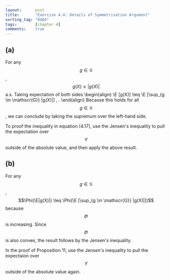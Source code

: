 ```yaml
---
layout:      post
title:       "Exercise 4.4: Details of Symmetrisation Argument"
sorting_tag: "0404"
tags:        [chapter 4]
comments:    true
---
```


## (a)

For any $$g \in \mathscr{G}$$, $$g(X) \leq |g(X)|$$ a.s. Taking expectation of
both sides
\begin{align}
  \E [g(X)] \leq \E [\sup\_{g \in \mathscr{G}} |g(X)|] \, .
\end{align}
Because this holds for all $$g \in \mathscr{G}$$, we can conclude by taking the
supremum over the left-hand side.

To proof the inequality in equation (4.17), use the Jensen's inequality to pull
the expectation over $$Y$$ outside of the absolute value, and then apply the
above result.


## (b)

For any $$g \in \mathscr{G}$$,
$$\Phi(\E|g(X)|) \leq \Phi(\E [\sup_{g \in \mathscr{G}} |g(X)|])$$
because $$\Phi$$ is increasing. Since $$\Phi$$ is also convex, the result
follows by the Jensen's inequality.

In the proof of Proposition 11, use the Jensen's inequality to pull the expectaion over $$Y$$ outside of the absolute value again.
